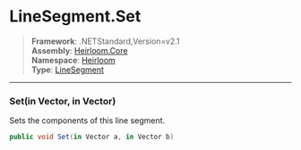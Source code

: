 # LineSegment.Set

> **Framework**: .NETStandard,Version=v2.1  
> **Assembly**: [Heirloom.Core][0]  
> **Namespace**: [Heirloom][0]  
> **Type**: [LineSegment][1]

--------------------------------------------------------------------------------

### Set(in Vector, in Vector)

Sets the components of this line segment.

```cs
public void Set(in Vector a, in Vector b)
```

[0]: ../Heirloom.Core.md
[1]: Heirloom.LineSegment.md

